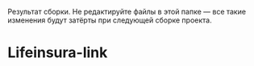 Результат сборки. Не редактируйте файлы в этой папке — все такие изменения будут затёрты при следующей сборке проекта.
# Lifeinsura-link
